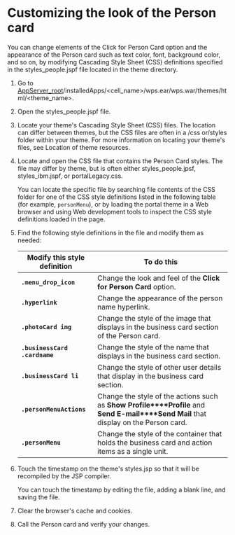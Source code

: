 # Customizing the look of the Person card

You can change elements of the Click for Person Card option and the appearance of the Person card such as text color, font, background color, and so on, by modifying Cascading Style Sheet \(CSS\) definitions specified in the styles\_people.jspf file located in the theme directory.

1.  Go to [AppServer\_root](../../../guide_me/wpsdirstr.md)/installedApps/<cell\_name\>/wps.ear/wps.war/themes/html/<theme\_name\>.

2.  Open the styles\_people.jspf file.

3.  Locate your theme's Cascading Style Sheet \(CSS\) files. The location can differ between themes, but the CSS files are often in a /css or/styles folder within your theme. For more information on locating your theme's files, see Location of theme resources.

4.  Locate and open the CSS file that contains the Person Card styles. The file may differ by theme, but is often either styles\_people.jpsf, styles\_ibm.jspf, or portalLegacy.css.

    You can locate the specific file by searching file contents of the CSS folder for one of the CSS style definitions listed in the following table \(for example, `personMenu`\), or by loading the portal theme in a Web browser and using Web development tools to inspect the CSS style definitions loaded in the page.

5.  Find the following style definitions in the file and modify them as needed:

    |Modify this style definition|To do this|
    |----------------------------|----------|
    |**`.menu_drop_icon`**|Change the look and feel of the **Click for Person Card** option.|
    |**`.hyperlink`**|Change the appearance of the person name hyperlink.|
    |**`.photoCard img`**|Change the style of the image that displays in the business card section of the Person card.|
    |**`.businessCard .cardname`**|Change the style of the name that displays in the business card section.|
    |**`.businessCard li`**|Change the style of other user details that display in the business card section.|
    |**`.personMenuActions`**|Change the style of the actions such as **Show Profile****Profile** and **Send E-mail****Send Mail** that display on the Person card.|
    |**`.personMenu`**|Change the style of the container that holds the business card and action items as a single unit.|

6.  Touch the timestamp on the theme's styles.jsp so that it will be recompiled by the JSP compiler.

    You can touch the timestamp by editing the file, adding a blank line, and saving the file.

7.  Clear the browser's cache and cookies.

8.  Call the Person card and verify your changes.



